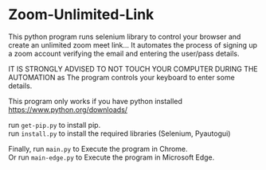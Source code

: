 # Zoom-Unlimited-Link
This python program runs selenium library to control your browser and create an unlimited zoom meet link...
It automates the process of signing up a zoom account verifying the email and entering the user/pass details.

IT IS STRONGLY ADVISED TO NOT TOUCH YOUR COMPUTER DURING THE AUTOMATION as The program controls your keyboard to enter some details.

This program only works if you have python installed
https://www.python.org/downloads/

run `get-pip.py` to install pip.</br>
run `install.py` to install the required libraries (Selenium, Pyautogui)

Finally, run ```main.py``` to Execute the program in Chrome.</br>
Or run ```main-edge.py``` to Execute the program in Microsoft Edge.

